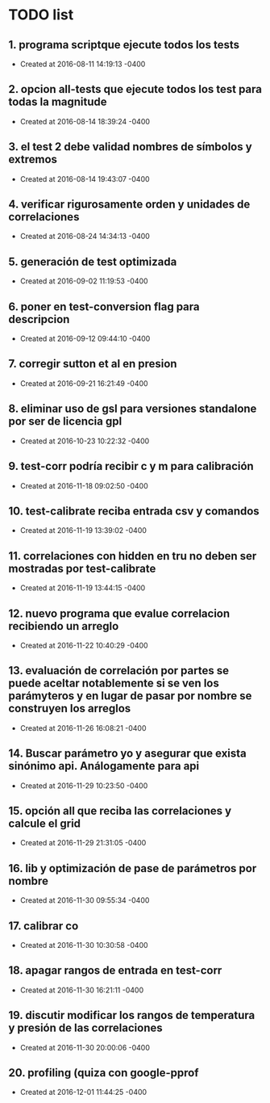 # TODO list
## 1. programa scriptque ejecute todos los tests
- Created at   2016-08-11 14:19:13 -0400

## 2. opcion all-tests que ejecute todos los test para todas la magnitude
- Created at   2016-08-14 18:39:24 -0400

## 3. el test 2 debe validad nombres de símbolos y extremos
- Created at   2016-08-14 19:43:07 -0400

## 4. verificar rigurosamente orden y unidades de correlaciones
- Created at   2016-08-24 14:34:13 -0400

## 5. generación de test optimizada
- Created at   2016-09-02 11:19:53 -0400

## 6. poner en test-conversion flag para descripcion
- Created at   2016-09-12 09:44:10 -0400

## 7. corregir sutton et al en presion
- Created at   2016-09-21 16:21:49 -0400

## 8. eliminar uso de gsl para versiones standalone por ser de licencia gpl
- Created at   2016-10-23 10:22:32 -0400

## 9. test-corr podría recibir c y m para calibración
- Created at   2016-11-18 09:02:50 -0400

## 10. test-calibrate reciba entrada csv y comandos
- Created at   2016-11-19 13:39:02 -0400

## 11. correlaciones con hidden en tru no deben ser mostradas por test-calibrate
- Created at   2016-11-19 13:44:15 -0400

## 12. nuevo programa que evalue correlacion recibiendo un arreglo
- Created at   2016-11-22 10:40:29 -0400

## 13. evaluación de correlación por partes se puede aceltar notablemente si se ven los parámyteros y en lugar de pasar por nombre se construyen los arreglos
- Created at   2016-11-26 16:08:21 -0400

## 14. Buscar parámetro yo y asegurar que exista sinónimo api. Análogamente para api
- Created at   2016-11-29 10:23:50 -0400

## 15. opción all que reciba las correlaciones y calcule el grid
- Created at   2016-11-29 21:31:05 -0400

## 16. lib y optimización de pase de parámetros por nombre
- Created at   2016-11-30 09:55:34 -0400

## 17. calibrar co
- Created at   2016-11-30 10:30:58 -0400

## 18. apagar rangos de entrada en test-corr
- Created at   2016-11-30 16:21:11 -0400

## 19. discutir modificar los rangos de temperatura y presión de las correlaciones
- Created at   2016-11-30 20:00:06 -0400

## 20. profiling (quiza con google-pprof
- Created at   2016-12-01 11:44:25 -0400

